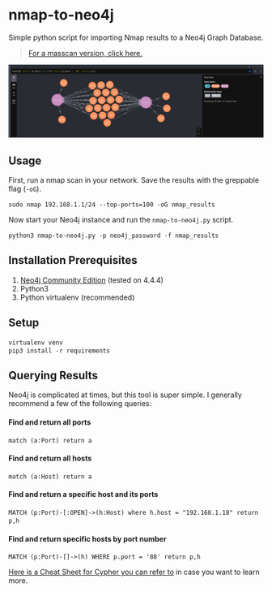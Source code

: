 # nmap-to-neo4j
Simple python script for importing Nmap results to a Neo4j Graph Database.

> [For a masscan version, click here.](https://github.com/passkwall/masscan-to-neo4j)


![](2022-03-11_12-17-03.png)

## Usage

First, run a nmap scan in your network. Save the results with the greppable flag (`-oG`).
```
sudo nmap 192.168.1.1/24 --top-ports=100 -oG nmap_results
```

Now start your Neo4j instance and run the `nmap-to-neo4j.py` script.
```
python3 nmap-to-neo4j.py -p neo4j_password -f nmap_results
```


## Installation Prerequisites 
1. [Neo4j Community Edition](https://neo4j.com/download-center/) (tested on 4.4.4)
2. Python3
3. Python virtualenv (recommended)


## Setup
```
virtualenv venv
pip3 install -r requirements
```

## Querying Results
Neo4j is complicated at times, but this tool is super simple. I generally recommend a few of the following queries:


#### Find and return all ports
```
match (a:Port) return a
```

#### Find and return all hosts
```
match (a:Host) return a
```

#### Find and return a specific host and its ports
```
MATCH (p:Port)-[:OPEN]->(h:Host) where h.host = "192.168.1.18" return p,h
```

#### Find and return specific hosts by port number
```
MATCH (p:Port)-[]->(h) WHERE p.port = '88' return p,h
```

[Here is a Cheat Sheet for Cypher you can refer to](https://neo4j.com/docs/cypher-refcard/current/) in case you want to learn more. 